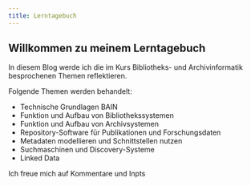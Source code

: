 ```yaml
---
title: Lerntagebuch
---
```


## Willkommen zu meinem Lerntagebuch

In diesem Blog werde ich die im Kurs Bibliotheks- und Archivinformatik besprochenen Themen reflektieren. 

Folgende Themen werden behandelt:

- Technische Grundlagen BAIN
- Funktion und Aufbau von Bibliothekssystemen
- Funktion und Aufbau von Archivsystemen
- Repository-Software für Publikationen und Forschungsdaten
- Metadaten modellieren und Schnittstellen nutzen
- Suchmaschinen und Discovery-Systeme
- Linked Data

Ich freue mich auf Kommentare und Inpts 

